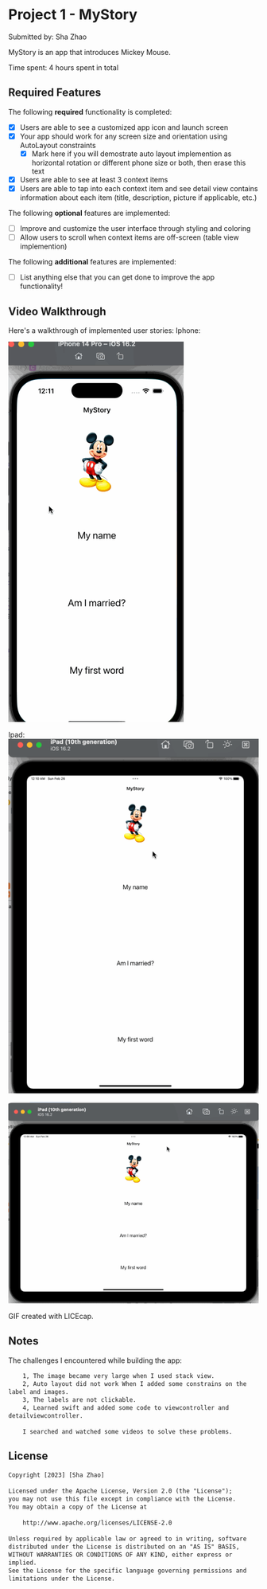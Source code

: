# Project 1 - MyStory

Submitted by: Sha Zhao

MyStory is an app that introduces Mickey Mouse.

Time spent: 4 hours spent in total

## Required Features

The following **required** functionality is completed:

- [x] Users are able to see a customized app icon and launch screen
- [x] Your app should work for any screen size and orientation using AutoLayout constraints
  - [x] Mark here if you will demostrate auto layout implemention as horizontal rotation or different phone size or both, then erase this text
- [x] Users are able to see at least 3 context items
- [x] Users are able to tap into each context item and see detail view contains information about each item (title, description, picture if applicable, etc.)
 
The following **optional** features are implemented:

- [ ] Improve and customize the user interface through styling and coloring
- [ ] Allow users to scroll when context items are off-screen (table view implemention)

The following **additional** features are implemented:

- [ ] List anything else that you can get done to improve the app functionality!

## Video Walkthrough

Here's a walkthrough of implemented user stories:
Iphone:

<img src='https://github.com/ZSS57/Codepath-MyStory/blob/main/MyStoryGIF-iphone-1.gif' title='Video Walkthrough' width='' alt='Video Walkthrough' />

Ipad:
<img src='https://github.com/ZSS57/Codepath-MyStory/blob/main/MyStoryGIF-ipad-1.gif' title='Video Walkthrough' width='' alt='Video Walkthrough' />

<img src='https://github.com/ZSS57/Codepath-MyStory/blob/main/MyStoryGIF-ipad-2.gif' title='Video Walkthrough' width='' alt='Video Walkthrough' />

GIF created with LICEcap.


## Notes

The challenges I encountered while building the app:

        1, The image became very large when I used stack view. 
        2, Auto layout did not work When I added some constrains on the label and images.
        3, The labels are not clickable. 
        4, Learned swift and added some code to viewcontroller and detailviewcontroller. 

        I searched and watched some videos to solve these problems.

## License

    Copyright [2023] [Sha Zhao]

    Licensed under the Apache License, Version 2.0 (the "License");
    you may not use this file except in compliance with the License.
    You may obtain a copy of the License at

        http://www.apache.org/licenses/LICENSE-2.0

    Unless required by applicable law or agreed to in writing, software
    distributed under the License is distributed on an "AS IS" BASIS,
    WITHOUT WARRANTIES OR CONDITIONS OF ANY KIND, either express or implied.
    See the License for the specific language governing permissions and
    limitations under the License.
